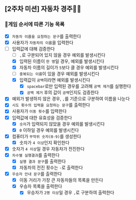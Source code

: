 ## [2주차 미션] 자동차 경주🚕🚓

### 🎲게임 순서에 따른 기능 목록

- [x] `자동차 이름을 요청하는 문구`를 출력한다
- [x] 사용자가 `자동차의 이름`을 입력한다
- [ ] 입력값에 대해 검증한다
    - [ ] `,`로 구분되어 있지 않을 경우 예외를 발생시킨다
    - [x] 입력된 이름이 `한 명`일 경우, 예외를 발생시킨다
    - [x] 자동차 이름의 길이가 `5`보다 클 경우 예외를 발생시킨다
    - [ ] `중복되는 이름`이 있을 경우 예외를 발생시킨다
    - [x] 입력값이 `공백`이라면 예외를 발생시킨다
        - [x] `spacebar`로만 입력된 경우를 고려해 `공백 제거`를 실행한다
        - [x] `공백 제거` 후의 값이 `공백`인지도 검증한다
- [x] 예외가 발생하지 않은 경우, `,`를 기준으로 구분하여 이름을 나눈다
- [x] `시도 횟수의 입력을 요청하는 문구`를 출력한다
- [x] 사용자가 `이동 횟수`를 입력한다
- [x] 입력값에 대한 유효성을 검증한다
    - [x] `숫자`가 입력되지 않았을 경우 예외를 발생시킨다
    - [x] `0` 이하일 경우 예외를 발생시킨다
- [x] 컴퓨터가 `무작위 숫자(0-9)`를 생성한다
    - [x] 숫자가 `4 이상`인지 확인한다
- [x] 숫자가 `4 이상`일 경우 자동차가 전진한다
- [x] `차수별 실행결과`를 출력한다
    - [x] `실행 결과 문구`를 출력한다
    - [x] 자동차의 전진 횟수는 `-`로 출력한다
- [x] `우승자 안내 문구`를 출력한다
    - [x] 이동 거리가 가장 큰 자동차들의 목록을 만든다
    - [x] 우승자 목록을 출력한다
        - [x] 우승자가 `2명 이상`일 경우 `,`로 구분하여 출력한다